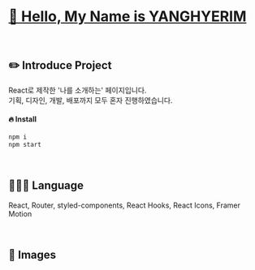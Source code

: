 # [🔗 Hello, My Name is YANGHYERIM]()

<br />

## ✏️ Introduce Project

React로 제작한 '나를 소개하는' 페이지입니다.  
기획, 디자인, 개발, 배포까지 모두 혼자 진행하였습니다.

#### 🔥 Install

```bash
npm i
npm start
```

<br />

## 👩🏻‍💻 Language

React, Router, styled-components, React Hooks, React Icons, Framer Motion

<br />

## 🌠 Images
